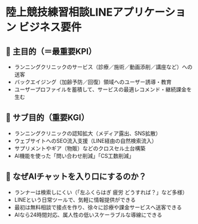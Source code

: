# 陸上競技練習相談LINEアプリケーション ビジネス要件

## 🔷 主目的（＝最重要KPI）

*   ランニングクリニックのサービス（診療／施術／動画添削／講座など）への送客
*   バックエイジング（加齢予防／回復）領域へのユーザー誘導・教育
*   ユーザープロファイルを蓄積して、サービスの最適レコメンド・継続課金を生む

## 🔷 サブ目的（重要KGI）

*   ランニングクリニックの認知拡大（メディア露出、SNS拡散）
*   ウェブサイトへのSEO流入支援（LINE経由の自然検索流入）
*   サプリメントやギア（物販）などのクロスセル土台構築
*   AI機能を使った「問い合わせ削減」「CS工数削減」

## 🔷 なぜAIチャットを入り口にするのか？

*   ランナーは検索しにくい（「左ふくらはぎ 疲労 どうすれば？」など多様）
*   LINEという日常ツールで、気軽に情報提供ができる
*   最初は無料相談で接点を作り、徐々に診療や課金サービスへ送客できる
*   AIなら24時間対応、属人性の低いスケーラブルな導線にできる